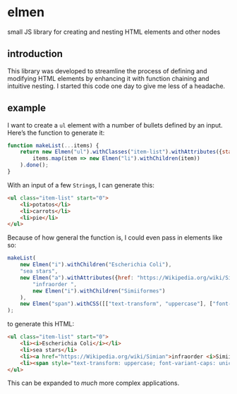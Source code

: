 # elmen
small JS library for creating and nesting HTML elements and other nodes
## introduction
This library was developed to streamline the process of defining and modifying HTML elements by enhancing it with function chaining and intuitive nesting. I started this code one day to give me less of a headache.
## example
I want to create a `ul` element with a number of bullets defined by an input. Here’s the function to generate it:
```javascript
function makeList(...items) {
	return new Elmen("ul").withClasses("item-list").withAttributes({start: 0}).withChildren(
		items.map(item => new Elmen("li").withChildren(item))
	).done();
}
```
With an input of a few `String`s, I can generate this:
```html
<ul class="item-list" start="0">
	<li>potatos</li>
	<li>carrots</li>
	<li>pie</li>
</ul>
```
Because of how general the function is, I could even pass in elements like so:
```javascript
makeList(
	new Elmen("i").withChildren("Escherichia Coli"),
	"sea stars",
	new Elmen("a").withAttributes({href: "https://Wikipedia.org/wiki/Simian"}).withChildren(
		"infraorder ",
		new Elmen("i").withChildren("Simiiformes")
	),
	new Elmen("span").withCSS([["text-transform", "uppercase"], ["font-variant-caps", "unicase"]]).withChildren("tardigrade")
);
```
to generate this HTML:
```html
<ul class="item-list" start="0">
	<li><i>Escherichia Coli</i></li>
	<li>sea stars</li>
	<li><a href="https://Wikipedia.org/wiki/Simian">infraorder <i>Simiiformes</i></a></li>
	<li><span style="text-transform: uppercase; font-variant-caps: unicase;">tardigrade</span></li>
</ul>
```
This can be expanded to *much* more complex applications.
